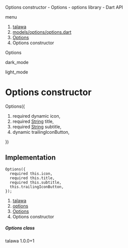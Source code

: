 




Options constructor - Options - options library - Dart API







menu

1. [talawa](../../index.html)
2. [models/options/options.dart](../../file-___home_harshil_Desktop_open-source_palisadoes_talawa_lib_models_options_options/)
3. [Options](../../file-___home_harshil_Desktop_open-source_palisadoes_talawa_lib_models_options_options/Options-class.html)
4. Options constructor

Options


dark\_mode

light\_mode




# Options constructor


Options({

1. required dynamic icon,
2. required [String](https://api.flutter.dev/flutter/dart-core/String-class.html) title,
3. required [String](https://api.flutter.dev/flutter/dart-core/String-class.html) subtitle,
4. dynamic trailingIconButton,

})

## Implementation

```
Options({
  required this.icon,
  required this.title,
  required this.subtitle,
  this.trailingIconButton,
});
```

 


1. [talawa](../../index.html)
2. [options](../../file-___home_harshil_Desktop_open-source_palisadoes_talawa_lib_models_options_options/)
3. [Options](../../file-___home_harshil_Desktop_open-source_palisadoes_talawa_lib_models_options_options/Options-class.html)
4. Options constructor

##### Options class





talawa
1.0.0+1






